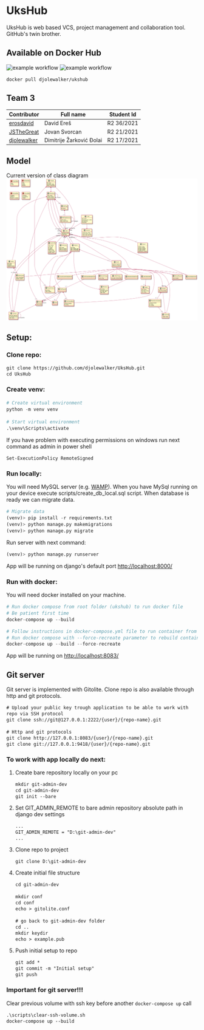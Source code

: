 # UksHub

UksHub is web based VCS, project management and collaboration tool. GitHub's twin brother.

## Available on Docker Hub

![example workflow](https://github.com/djolewalker/UksHub/actions/workflows/django.yml/badge.svg) ![example workflow](https://github.com/djolewalker/UksHub/actions/workflows/docker-hub.yml/badge.svg)

```
docker pull djolewalker/ukshub
```

## Team 3

| Contributor                                   | Full name                | Student Id |
| --------------------------------------------- | ------------------------ | ---------- |
| [erosdavid](https://github.com/erosdavid)     | David Ereš               | R2 36/2021 |
| [JSTheGreat](https://github.com/JSTheGreat)   | Jovan Svorcan            | R2 21/2021 |
| [djolewalker](https://github.com/djolewalker) | Dimitrije Žarković Đolai | R2 17/2021 |

## Model
Current version of class diagram
![diagram image](https://github.com/djolewalker/UksHub/blob/documentation-1-class-diagram/docs/UksHub.png?raw=true)

## Setup:

### Clone repo:

```
git clone https://github.com/djolewalker/UksHub.git
cd UksHub
```

### Create venv:

```python
# Create virtual environment
python -m venv venv

# Start virtual environment
.\venv\Scripts\activate
```

If you have problem with executing permissions on windows run next command as admin in power shell
```
Set-ExecutionPolicy RemoteSigned
```

### Run locally:

You will need MySQL server (e.g. [WAMP](https://www.wampserver.com/en/)).
When you have MySql running on your device execute scripts/create_db_local.sql script.
When database is ready we can migrate data.

```python
# Migrate data
(venv)> pip install -r requirements.txt
(venv)> python manage.py makemigrations
(venv)> python manage.py migrate
```

Run server with next command:

```python
(venv)> python manage.py runserver
```

App will be running on django's default port [http://localhost:8000/](http://localhost:8000/)

### Run with docker:

You will need docker installed on your machine.

```python
# Run docker compose from root folder (ukshub) to run docker file
# Be patient first time
docker-compose up --build
```

```python
# Follow instructions in docker-compose.yml file to run container from image on DockerHub
# Run docker compose with --force-recreate parameter to rebuild container from remote image
docker-compose up --build --force-recreate
```

App will be running on [http://localhost:8083/](http://localhost:8083/)

## Git server

Git server is implemented with Gitolite. Clone repo is also available through http and git protocols.

```
# Upload your public key trough application to be able to work with repo via SSH protocol
git clone ssh://git@127.0.0.1:2222/{user}/{repo-name}.git

# Http and git protocols
git clone http://127.0.0.1:8083/{user}/{repo-name}.git
git clone git://127.0.0.1:9418/{user}/{repo-name}.git
```

### To work with app locally do next:

1. Create bare repository locally on your pc
   ```
   mkdir git-admin-dev
   cd git-admin-dev
   git init --bare
   ```
2. Set GIT_ADMIN_REMOTE to bare admin repository absolute path in django dev settings
   ```
   ...
   GIT_ADMIN_REMOTE = "D:\git-admin-dev"
   ...
   ```
3. Clone repo to project
   ```
   git clone D:\git-admin-dev
   ```
4. Create initial file structure

   ```
   cd git-admin-dev

   mkdir conf
   cd conf
   echo > gitolite.conf

   # go back to git-admin-dev folder
   cd ..
   mkdir keydir
   echo > example.pub
   ```

5. Push initial setup to repo
   ```
   git add *
   git commit -m "Initial setup"
   git push
   ```

### Important for git server!!!

Clear previous volume with ssh key before another `docker-compose up` call

```
.\scripts\clear-ssh-volume.sh
docker-compose up --build
```
